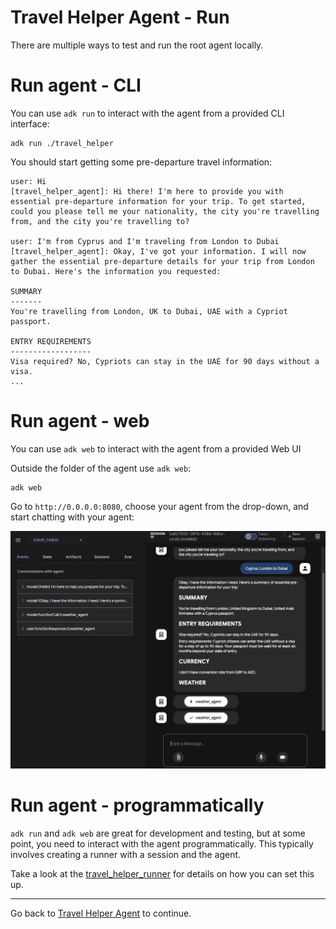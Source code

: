 # Travel Helper Agent - Run

There are multiple ways to test and run the root agent locally.

# Run agent - CLI

You can use `adk run` to interact with the agent from a provided CLI interface: 

```shell
adk run ./travel_helper
```

You should start getting some pre-departure travel information:

```shell
user: Hi
[travel_helper_agent]: Hi there! I'm here to provide you with essential pre-departure information for your trip. To get started, could you please tell me your nationality, the city you're travelling from, and the city you're travelling to?

user: I'm from Cyprus and I'm traveling from London to Dubai
[travel_helper_agent]: Okay, I've got your information. I will now gather the essential pre-departure details for your trip from London to Dubai. Here's the information you requested:

SUMMARY
-------
You're travelling from London, UK to Dubai, UAE with a Cypriot passport.

ENTRY REQUIREMENTS
------------------
Visa required? No, Cypriots can stay in the UAE for 90 days without a visa.
...
```

# Run agent - web

You can use `adk web` to interact with the agent from a provided Web UI

Outside the folder of the agent use `adk web`:

```shell
adk web
```

Go to `http://0.0.0.0:8080`, choose your agent from the drop-down, and start chatting with your agent:

![ADK Web UI](images/adk-webui-travel-helper.png)

# Run agent - programmatically

`adk run` and `adk web` are great for development and testing, but at some point, you need to interact with the agent
programmatically. This typically involves creating a runner with a session and the agent.

Take a look at the [travel_helper_runner](../../travel_helper_runner) for details on how you can set this up. 

---

Go back to [Travel Helper Agent](../README.md) to continue.
